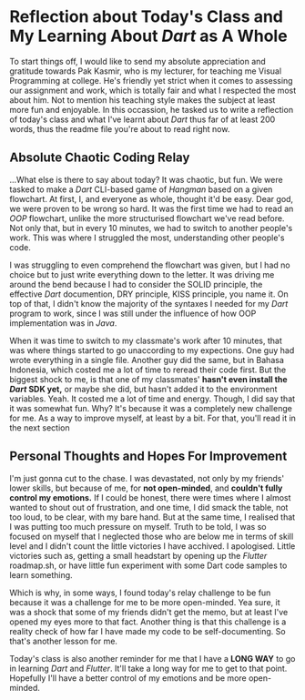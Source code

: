 # Reflection about Today's Class and My Learning About *Dart* as A Whole

To start things off, I would like to send my absolute appreciation and gratitude towards Pak Kasmir, who is my lecturer, for teaching me Visual Programming at college. He's friendly yet strict when it comes to assessing our assignment and work, which is totally fair and what I respected the most about him. Not to mention his teaching style makes the subject at least more fun and enjoyable. In this occassion, he tasked us to write a reflection of today's class and what I've learnt about *Dart* thus far of at least 200 words, thus the readme file you're about to read right now.

## Absolute Chaotic Coding Relay
...What else is there to say about today? It was chaotic, but fun. We were tasked to make a *Dart* CLI-based game of *Hangman* based on a given flowchart. At first, I, and everyone as whole, thought it'd be easy. Dear god, we were proven to be wrong so hard. It was the first time we had to read an *OOP* flowchart, unlike the more structurised flowchart we've read before. Not only that, but in every 10 minutes, we had to switch to another people's work. This was where I struggled the most, understanding other people's code.

I was struggling to even comprehend the flowchart was given, but I had no choice but to just write everything down to the letter. It was driving me around the bend because I had to consider the SOLID principle, the effective *Dart* documention, DRY principle, KISS principle, you name it. On top of that, I didn't know the majority of the syntaxes I needed for my *Dart* program to work, since I was still under the influence of how OOP implementation was in *Java*.

When it was time to switch to my classmate's work after 10 minutes, that was where things started to go unaccording to my expections. One guy had wrote everything in a single file. Another guy did the same, but in Bahasa Indonesia, which costed me a lot of time to reread their code first. But the biggest shock to me, is that one of my classmates' **hasn't even install the *Dart* SDK yet,** or maybe she did, but hasn't added it to the environment variables. Yeah. It costed me a lot of time and energy. Though, I did say that it was somewhat fun. Why? It's because it was a completely new challenge for me. As a way to improve myself, at least by a bit. For that, you'll read it in the next section

## Personal Thoughts and Hopes For Improvement
I'm just gonna cut to the chase. I was devastated, not only by my friends' lower skills, but because of me, for **not open-minded**, and **couldn't fully control my emotions.** If I could be honest, there were times where I almost wanted to shout out of frustration, and one time, I did smack the table, not too loud, to be clear, with my bare hand. But at the same time, I realised that I was putting too much pressure on myself. Truth to be told, I was so focused on myself that I neglected those who are below me in terms of skill level and I didn't count the little victories I have acchived. I apologised. Little victories such as, getting a small headstart by opening up the *Flutter* roadmap.sh, or have little fun experiment with some Dart code samples to learn something.

Which is why, in some ways, I found today's relay challenge to be fun because it was a challenge for me to be more open-minded. Yea sure, it was a shock that some of my friends didn't get the memo, but at least I've opened my eyes more to that fact. Another thing is that this challenge is a reality check of how far I have made my code to be self-documenting. So that's another lesson for me.

Today's class is also another reminder for me that I have a **LONG WAY** to go in learning *Dart* and *Flutter*. It'll take a long way for me to get to that point. Hopefully I'll have a better control of my emotions and be more open-minded.